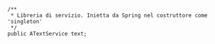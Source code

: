     /**
     * Libreria di servizio. Inietta da Spring nel costruttore come 'singleton'
     */
    public ATextService text;
